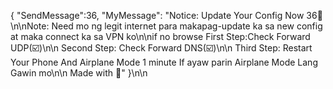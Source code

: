 { "SendMessage":36, "MyMessage": "Notice: Update Your Config Now 36🚀\n\nNote: Need mo ng legit internet para makapag-update ka sa new config at maka connect ka sa VPN ko\n\nif no browse First Step:Check Forward UDP(☑️)\n\n Second Step: Check Forward DNS(☑️)\n\n Third Step: Restart Your Phone And Airplane Mode 1 minute If ayaw parin Airplane Mode Lang Gawin mo\n\n Made with 💚" }\n\n
